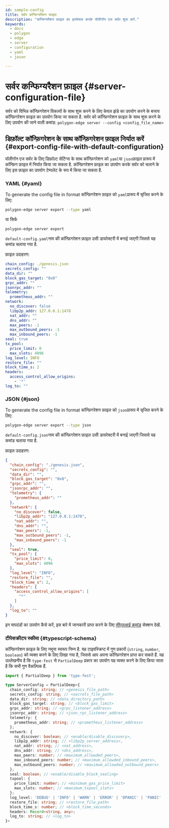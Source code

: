 ```yaml
---
id: sample-config
title: सर्वर कन्फिग्यरैशन फाइल
description: "कन्फिग्यरैशन फ़ाइल का इस्तेमाल करके पॉलीगॉन एज सर्वर शुरू करें."
keywords:
  - docs
  - polygon
  - edge
  - server
  - configuration
  - yaml
  - jason

---
```

# सर्वर कन्फिग्यरैशन फ़ाइल {#server-configuration-file}
सर्वर को विभिन्न कॉन्फ़िगरेशन विकल्पों के साथ शुरू करने के लिए केवल झंडे का उपयोग करने के बजाय कॉन्फ़िगरेशन फ़ाइल का उपयोग किया जा सकता है. सर्वर को कॉन्फ़िगरेशन फ़ाइल के साथ शुरू करने के लिए उपयोग की जाने वाली कमांड: `polygon-edge server --config <config_file_name>`

## डिफ़ॉल्ट कॉन्फ़िगरेशन के साथ कॉन्फ़िगरेशन  फ़ाइल निर्यात करें {#export-config-file-with-default-configuration}
पॉलीगॉन एज सर्वर के लिए डिफ़ॉल्ट सेटिंग्स के साथ कॉन्फ़िगरेशन को `yaml`या `json`फ़ाइल प्रारूप में कॉन्फ़िग फ़ाइल में निर्यात किया जा सकता है. कॉन्फ़िगरेशन फ़ाइल का उपयोग करके सर्वर को चलाने के लिए इस फ़ाइल का उपयोग टेम्पलेट के रूप में किया जा सकता है.

### YAML {#yaml}
To generate the config file in  format कॉन्फ़िगरेशन फ़ाइल को `yaml`प्रारूप में सृजित करने के लिए:
```bash
polygon-edge server export --type yaml
```
या सिर्फ
```bash
polygon-edge server export
```
`default-config.yaml`नाम की कॉन्फ़िगरेशन फ़ाइल उसी डायरेक्टरी में बनाई जाएगी जिससे यह कमांड चलाया गया है.

फ़ाइल उदाहरण:
```yaml
chain_config: ./genesis.json
secrets_config: ""
data_dir: ""
block_gas_target: "0x0"
grpc_addr: ""
jsonrpc_addr: ""
telemetry:
  prometheus_addr: ""
network:
  no_discover: false
  libp2p_addr: 127.0.0.1:1478
  nat_addr: ""
  dns_addr: ""
  max_peers: -1
  max_outbound_peers: -1
  max_inbound_peers: -1
seal: true
tx_pool:
  price_limit: 0
  max_slots: 4096
log_level: INFO
restore_file: ""
block_time_s: 2
headers:
  access_control_allow_origins:
    - '*'
log_to: ""
```

### JSON {#json}
To generate the config file in  format कॉन्फ़िगरेशन फ़ाइल को `json`प्रारूप में सृजित करने के लिए:
```bash
polygon-edge server export --type json
```
`default-config.json`नाम की कॉन्फ़िगरेशन फ़ाइल उसी डायरेक्टरी में बनाई जाएगी जिससे यह कमांड चलाया गया है.

फ़ाइल उदाहरण:

```json
{
  "chain_config": "./genesis.json",
  "secrets_config": "",
  "data_dir": "",
  "block_gas_target": "0x0",
  "grpc_addr": "",
  "jsonrpc_addr": "",
  "telemetry": {
    "prometheus_addr": ""
  },
  "network": {
    "no_discover": false,
    "libp2p_addr": "127.0.0.1:1478",
    "nat_addr": "",
    "dns_addr": "",
    "max_peers": -1,
    "max_outbound_peers": -1,
    "max_inbound_peers": -1
  },
  "seal": true,
  "tx_pool": {
    "price_limit": 0,
    "max_slots": 4096
  },
  "log_level": "INFO",
  "restore_file": "",
  "block_time_s": 2,
  "headers": {
    "access_control_allow_origins": [
      "*"
    ]
  },
  "log_to": ""
}
```

इन मापदंडों का उपयोग कैसे करें, इस बारे में जानकारी प्राप्त करने के लिए [सीएलआई कमांड](/docs/edge/get-started/cli-commands) सेक्शन देखें.

### टीपेसक्रीटप स्कीमा {#typescript-schema}

कॉन्फ़िगरेशन फ़ाइल के लिए नमूना स्वरूप निम्न है. यह टाइपस्क्रिप्ट में गुण प्रकारों (`string`, `number`, `boolean`) को व्यक्त करने के लिए लिखा गया है, जिससे आप अपना कॉन्फ़िगरेशन प्राप्त कर सकते हैं. यह उल्लेखनीय है कि `type-fest` से `PartialDeep` प्रकार का उपयोग यह व्यक्त करने के लिए किया जाता है कि सभी गुण वैकल्पिक हैं.

```typescript
import { PartialDeep } from 'type-fest';

type ServerConfig = PartialDeep<{
  chain_config: string; // <genesis_file_path>
  secrets_config: string; // <secrets_file_path>
  data_dir: string; // <data_directory_path>
  block_gas_target: string; // <block_gas_limit>
  grpc_addr: string; // <grpc_listener_address>
  jsonrpc_addr: string; // <json_rpc_listener_address>
  telemetry: {
    prometheus_addr: string; // <prometheus_listener_address>
  };
  network: {
    no_discover: boolean; // <enable/disable_discovery>,
    libp2p_addr: string; // <libp2p_server_address>,
    nat_addr: string; // <nat_address>,
    dns_addr: string; // <dns_address>,
    max_peers: number; // <maximum_allowded_peers>,
    max_inbound_peers: number; // <maximum_allowded_inbound_peers>,
    max_outbound_peers: number; // <maximum_allowded_outbound_peers>
  };
  seal: boolean; // <enable/disable_block_sealing>
  txpool: {
    price_limit: number; // <minimum_gas_price_limit>
    max_slots: number; // <maximum_txpool_slots>
  };
  log_level: 'DEBUG' | 'INFO' | 'WARN' | 'ERROR' | 'DPANIC' | 'PANIC' | 'FATAL'; // <log_level>
  restore_file: string; // <restore_file_path>
  block_time_s: number; // <block_time_seconds>
  headers: Record<string, any>;
  log_to: string; // <log_to>
}>
```


